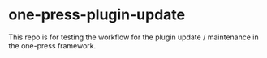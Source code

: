 # one-press-plugin-update
This repo is for testing the workflow for the plugin update / maintenance in the one-press framework.
